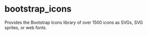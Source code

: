 # bootstrap_icons
Provides the Bootstrap Icons library of over 1500 icons as SVGs, SVG sprites, or web fonts.
